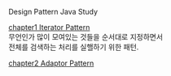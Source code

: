 Design Pattern Java Study

[chapter1 Iterator Pattern](https://github.com/jyshine/TIL/tree/master/Design_Pattern_Java/chapter01) <br>
무언인가 많이 모여있는 것들을 순서대로 지정하면서 <br>
전체를 검색하는 처리를 실핼하기 위한 패턴.<br>

[chapter2 Adaptor Pattern](https://github.com/jyshine/TIL/tree/master/Design_Pattern_Java/chapter02) <br>
